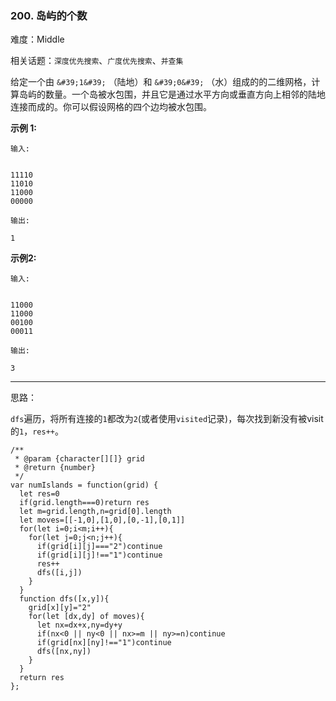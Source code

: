 ### 200. 岛屿的个数

难度：Middle

相关话题：`深度优先搜索`、`广度优先搜索`、`并查集`

给定一个由 `&#39;1&#39;` （陆地）和  `&#39;0&#39;` （水）组成的的二维网格，计算岛屿的数量。一个岛被水包围，并且它是通过水平方向或垂直方向上相邻的陆地连接而成的。你可以假设网格的四个边均被水包围。



**示例 1:** 



```
输入:


11110
11010
11000
00000

输出:

1
```


**示例2:** 



```
输入:


11000
11000
00100
00011

输出:

3
```



-----

思路：

`dfs`遍历，将所有连接的`1`都改为`2`(或者使用`visited`记录)，每次找到新没有被visit的`1`，`res++`。
```
/**
 * @param {character[][]} grid
 * @return {number}
 */
var numIslands = function(grid) {
  let res=0
  if(grid.length===0)return res
  let m=grid.length,n=grid[0].length
  let moves=[[-1,0],[1,0],[0,-1],[0,1]]
  for(let i=0;i<m;i++){
    for(let j=0;j<n;j++){
      if(grid[i][j]==="2")continue
      if(grid[i][j]!=="1")continue
      res++
      dfs([i,j])
    }
  }
  function dfs([x,y]){
    grid[x][y]="2"
    for(let [dx,dy] of moves){
      let nx=dx+x,ny=dy+y
      if(nx<0 || ny<0 || nx>=m || ny>=n)continue
      if(grid[nx][ny]!=="1")continue
      dfs([nx,ny])
    }
  }
  return res
};
```

